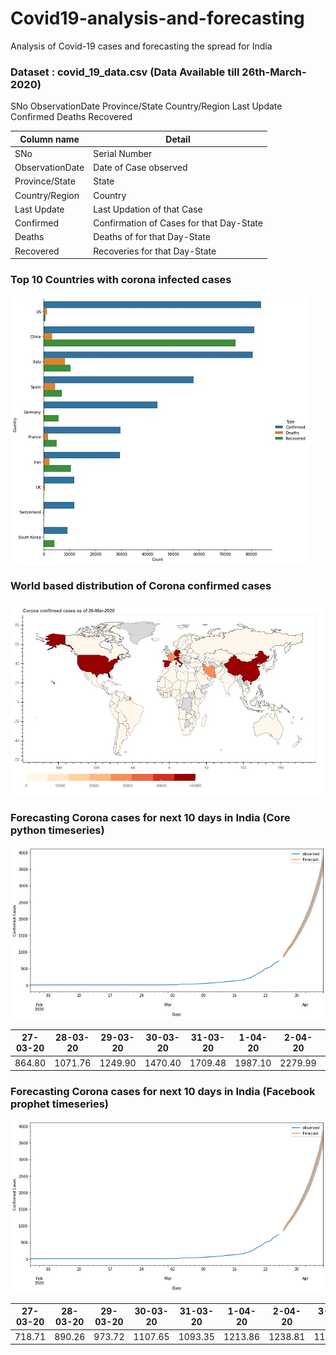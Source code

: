 # Covid19-analysis-and-forecasting
Analysis of Covid-19 cases and forecasting the spread for India

### Dataset : covid_19_data.csv (Data Available till 26th-March-2020)

SNo	ObservationDate	Province/State	Country/Region	Last Update	Confirmed	Deaths	Recovered

                                                         
| __Column name__    | __Detail__                                                 |
|--------------------|------------------------------------------------------------|
| SNo                |  Serial Number                                             |
| ObservationDate    |  Date of Case observed                                     |
| Province/State     |  State                                                     |
| Country/Region     |  Country                                                   |
| Last Update        |  Last Updation of that Case                                |
| Confirmed          |  Confirmation of Cases for that Day-State                  |
| Deaths             |  Deaths of for that Day-State                              |
| Recovered          |  Recoveries for that Day-State                             |

### Top 10 Countries with corona infected cases 

![top10](https://github.com/yatinkode/Covid19-analysis-and-forecasting/blob/master/images/top10.jpg)

### World based distribution of Corona confirmed cases
![top10](https://github.com/yatinkode/Covid19-analysis-and-forecasting/blob/master/images/worldmap.JPG)

### Forecasting Corona cases for next 10 days in India (Core python timeseries)
![top10](https://github.com/yatinkode/Covid19-analysis-and-forecasting/blob/master/images/forecast.png)

| 27-03-20 | 28-03-20 | 29-03-20 | 30-03-20 | 31-03-20 | 1-04-20 | 2-04-20 | 3-04-20 | 4-04-20 | 5-04-20 |
|----------|----------|----------|----------|----------|---------|---------|---------|---------|---------|
| 864.80   | 1071.76  | 1249.90  | 1470.40  | 1709.48  | 1987.10 | 2279.99 | 2677.18 | 3098.26 | 3690.31 |

### Forecasting Corona cases for next 10 days in India (Facebook prophet timeseries)
![top10](https://github.com/yatinkode/Covid19-analysis-and-forecasting/blob/master/images/forecast.png)

| 27-03-20 | 28-03-20 | 29-03-20 | 30-03-20 | 31-03-20 | 1-04-20 | 2-04-20 | 3-04-20 | 4-04-20 | 5-04-20 |
|----------|----------|----------|----------|----------|---------|---------|---------|---------|---------|
| 718.71   | 890.26   | 973.72   | 1107.65  | 1093.35  | 1213.86 | 1238.81 | 1150.06 | 1327.57 | 1362.98 |

